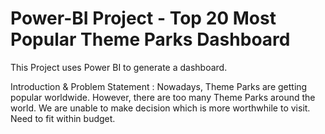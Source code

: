 # Power-BI Project - Top 20 Most Popular Theme Parks Dashboard

This Project uses Power BI to generate a dashboard.

Introduction & Problem Statement :
Nowadays, Theme Parks are getting popular worldwide. However, there are too many Theme Parks around the world. We are unable to make decision which is more worthwhile to visit. Need to fit within budget.
